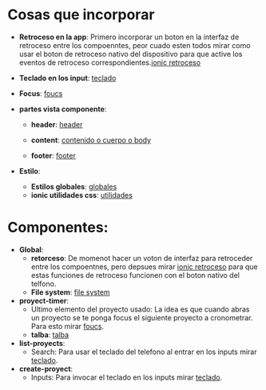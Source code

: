 # Cosas que incorporar

  - **Retroceso en la app**: Primero incorporar un boton en la interfaz de retroceso entre los compoenntes, peor cuado esten todos mirar como usar el boton de retroceso nativo del dispositivo para que active los eventos de retroceso correspondientes.[ionic retroceso](https://ionicframework.com/docs/developing/hardware-back-button)

  - **Teclado en los input**: [teclado](https://ionicframework.com/docs/developing/keyboard)

  - **Focus**: [foucs](https://ionicframework.com/docs/developing/managing-focus)

  - **partes vista componente**:
    - **header**: [header](https://ionicframework.com/docs/api/header)

    - **content**: [contenido o cuerpo o body](https://ionicframework.com/docs/api/content)

    - **footer**: [footer](https://ionicframework.com/docs/api/footer)
  
  - **Estilo**:
    - **Estilos globales**: [globales](https://ionicframework.com/docs/layout/global-stylesheets)
    - **ionic utilidades css**: [utilidades](https://ionicframework.com/docs/layout/css-utilities)

# Componentes:

  - **Global**:
    - **retorceso**:
      De momenot hacer un voton de interfaz para retroceder entre los compoentnes, pero depsues mirar [ionic retroceso](https://ionicframework.com/docs/developing/hardware-back-button) para que estas funciones de retroceso funcionen con el boton nativo del telfono.
    - **File system**: [file system](https://capacitorjs.com/docs/apis/filesystem)
  - **proyect-timer**:
    - Ultimo elemento del proyecto usado:
        La idea es que cuando abras un proyecto se te ponga focus el siguiente proyecto a cronometrar. Para esto mirar [foucs](https://ionicframework.com/docs/developing/managing-focus).
    - **talba**: [talba](https://ionicframework.com/docs/api/grid)
  - **list-proyects**:
    - Search:
        Para usar el teclado del telefono al entrar en los inputs mirar [teclado](https://ionicframework.com/docs/developing/keyboard).
  - **create-proyect**:
    - Inputs:
        Para invocar el teclado en los inputs mirar [teclado](https://ionicframework.com/docs/developing/keyboard).
